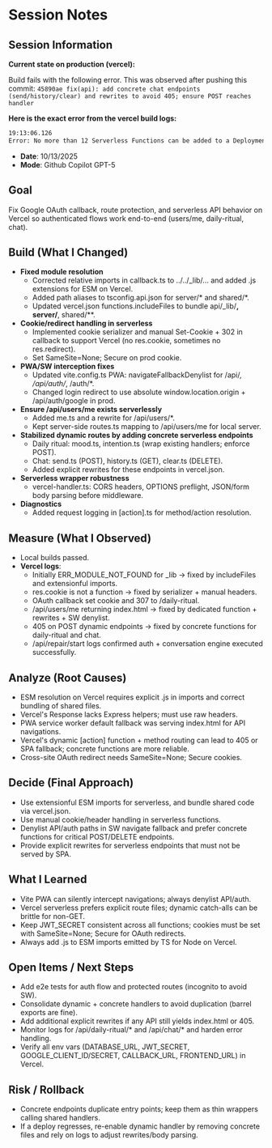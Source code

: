 # Session Notes

## Session Information


**Current state on production (vercel):**

Build fails with the following error. This was observed after pushing this commit: `45890ae fix(api): add concrete chat endpoints (send/history/clear) and rewrites to avoid 405; ensure POST reaches handler`

**Here is the exact error from the vercel build logs:**
```bash
19:13:06.126 
Error: No more than 12 Serverless Functions can be added to a Deployment on the Hobby plan. Create a team (Pro plan) to deploy more. Learn More: https://vercel.link/function-count-limit
```

- **Date**: 10/13/2025
- **Mode**: Github Copilot GPT-5

## Goal

Fix Google OAuth callback, route protection, and serverless API behavior on Vercel so authenticated flows work end-to-end (users/me, daily-ritual, chat).

## Build (What I Changed)

- **Fixed module resolution**
  - Corrected relative imports in callback.ts to ../../_lib/... and added .js extensions for ESM on Vercel.
  - Added path aliases to tsconfig.api.json for server/* and shared/*.
  - Updated vercel.json functions.includeFiles to bundle api/_lib/**, server/**, shared/**.
- **Cookie/redirect handling in serverless**
  - Implemented cookie serializer and manual Set-Cookie + 302 in callback to support Vercel (no res.cookie, sometimes no res.redirect).
  - Set SameSite=None; Secure on prod cookie.
- **PWA/SW interception fixes**
  - Updated vite.config.ts PWA: navigateFallbackDenylist for /api/*, /api/auth/*, /auth/*.
  - Changed login redirect to use absolute window.location.origin + /api/auth/google in prod.
- **Ensure /api/users/me exists serverlessly**
  - Added me.ts and a rewrite for /api/users/*.
  - Kept server-side routes.ts mapping to /api/users/me for local server.
- **Stabilized dynamic routes by adding concrete serverless endpoints**
  - Daily ritual: mood.ts, intention.ts (wrap existing handlers; enforce POST).
  - Chat: send.ts (POST), history.ts (GET), clear.ts (DELETE).
  - Added explicit rewrites for these endpoints in vercel.json.
- **Serverless wrapper robustness**
  - vercel-handler.ts: CORS headers, OPTIONS preflight, JSON/form body parsing before middleware.
- **Diagnostics**
  - Added request logging in [action].ts for method/action resolution.

## Measure (What I Observed)

- Local builds passed.
- **Vercel logs**:
  - Initially ERR_MODULE_NOT_FOUND for _lib → fixed by includeFiles and extensionful imports.
  - res.cookie is not a function → fixed by serializer + manual headers.
  - OAuth callback set cookie and 307 to /daily-ritual.
  - /api/users/me returning index.html → fixed by dedicated function + rewrites + SW denylist.
  - 405 on POST dynamic endpoints → fixed by concrete functions for daily-ritual and chat.
  - /api/repair/start logs confirmed auth + conversation engine executed successfully.

## Analyze (Root Causes)

- ESM resolution on Vercel requires explicit .js in imports and correct bundling of shared files.
- Vercel's Response lacks Express helpers; must use raw headers.
- PWA service worker default fallback was serving index.html for API navigations.
- Vercel's dynamic [action] function + method routing can lead to 405 or SPA fallback; concrete functions are more reliable.
- Cross-site OAuth redirect needs SameSite=None; Secure cookies.

## Decide (Final Approach)

- Use extensionful ESM imports for serverless, and bundle shared code via vercel.json.
- Use manual cookie/header handling in serverless functions.
- Denylist API/auth paths in SW navigate fallback and prefer concrete functions for critical POST/DELETE endpoints.
- Provide explicit rewrites for serverless endpoints that must not be served by SPA.

## What I Learned

- Vite PWA can silently intercept navigations; always denylist API/auth.
- Vercel serverless prefers explicit route files; dynamic catch-alls can be brittle for non-GET.
- Keep JWT_SECRET consistent across all functions; cookies must be set with SameSite=None; Secure for OAuth redirects.
- Always add .js to ESM imports emitted by TS for Node on Vercel.

## Open Items / Next Steps

- Add e2e tests for auth flow and protected routes (incognito to avoid SW).
- Consolidate dynamic + concrete handlers to avoid duplication (barrel exports are fine).
- Add additional explicit rewrites if any API still yields index.html or 405.
- Monitor logs for /api/daily-ritual/* and /api/chat/* and harden error handling.
- Verify all env vars (DATABASE_URL, JWT_SECRET, GOOGLE_CLIENT_ID/SECRET, CALLBACK_URL, FRONTEND_URL) in Vercel.

## Risk / Rollback

- Concrete endpoints duplicate entry points; keep them as thin wrappers calling shared handlers.
- If a deploy regresses, re-enable dynamic handler by removing concrete files and rely on logs to adjust rewrites/body parsing.